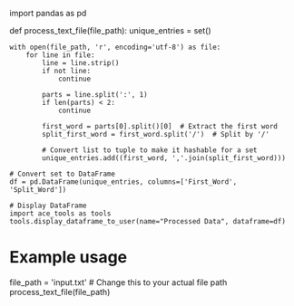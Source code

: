 import pandas as pd

def process_text_file(file_path):
    unique_entries = set()
    
    with open(file_path, 'r', encoding='utf-8') as file:
        for line in file:
            line = line.strip()
            if not line:
                continue
            
            parts = line.split(':', 1)
            if len(parts) < 2:
                continue
            
            first_word = parts[0].split()[0]  # Extract the first word
            split_first_word = first_word.split('/')  # Split by '/'
            
            # Convert list to tuple to make it hashable for a set
            unique_entries.add((first_word, ','.join(split_first_word)))
    
    # Convert set to DataFrame
    df = pd.DataFrame(unique_entries, columns=['First_Word', 'Split_Word'])
    
    # Display DataFrame
    import ace_tools as tools
    tools.display_dataframe_to_user(name="Processed Data", dataframe=df)

# Example usage
file_path = 'input.txt'  # Change this to your actual file path
process_text_file(file_path)
